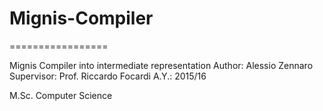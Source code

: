 # Mignis-Compiler
=================

Mignis Compiler into intermediate representation
Author: Alessio Zennaro
Supervisor: Prof. Riccardo Focardi
A.Y.: 2015/16

M.Sc. Computer Science


